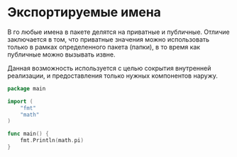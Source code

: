# Экспортируемые имена

В го любые имена в пакете делятся на приватные и публичные. Отличие заключается в том, что приватные значения можно использовать только в рамках определенного пакета (папки), в то время как публичные можно вызывать извне.

Данная возможность используется с целью сокрытия внутренней реализации, и предоставления только нужных компонентов наружу.


```go
package main

import (
	"fmt"
	"math"
)

func main() {
	fmt.Println(math.pi)
}

```